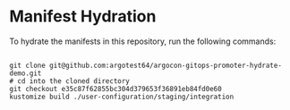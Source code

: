 
# Manifest Hydration

To hydrate the manifests in this repository, run the following commands:

```shell

git clone git@github.com:argotest64/argocon-gitops-promoter-hydrate-demo.git
# cd into the cloned directory
git checkout e35c87f62855bc304d379653f36891eb84fd0e60
kustomize build ./user-configuration/staging/integration
```
